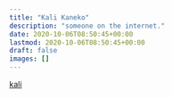 ```yaml
---
title: "Kali Kaneko"
description: "someone on the internet."
date: 2020-10-06T08:50:45+00:00
lastmod: 2020-10-06T08:50:45+00:00
draft: false
images: []
---
```




[kali](https://twitter.com/)
